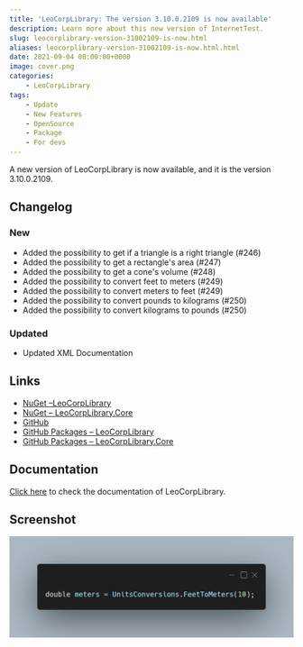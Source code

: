 ```yaml
---
title: 'LeoCorpLibrary: The version 3.10.0.2109 is now available'
description: Learn more about this new version of InternetTest.
slug: leocorplibrary-version-31002109-is-now.html
aliases: leocorplibrary-version-31002109-is-now.html.html
date: 2021-09-04 00:00:00+0000
image: cover.png
categories:
    - LeoCorpLibrary
tags:
    - Update
    - New Features
    - OpenSource
    - Package
    - For devs
---
```

A new version of LeoCorpLibrary is now available, and it is the version 3.10.0.2109.

## Changelog
### New
- Added the possibility to get if a triangle is a right triangle (#246)
- Added the possibility to get a rectangle's area (#247)
- Added the possibility to get a cone's volume (#248)
- Added the possibility to convert feet to meters (#249)
- Added the possibility to convert meters to feet (#249)
- Added the possibility to convert pounds to kilograms (#250)
- Added the possibility to convert kilograms to pounds (#250)
### Updated
- Updated XML Documentation

## Links

- [NuGet –LeoCorpLibrary](https://www.nuget.org/packages/LeoCorpLibrary)
- [NuGet – LeoCorpLibrary.Core](https://www.nuget.org/packages/LeoCorpLibrary.Core)
- [GitHub](https://github.com/Leo-Corporation/LeoCorpLibrary)
- [GitHub Packages – LeoCorpLibrary](https://github.com/Leo-Corporation/LeoCorpLibrary/packages/345951?version=4.9.0.2208)
- [GitHub Packages – LeoCorpLibrary.Core](https://github.com/Leo-Corporation/LeoCorpLibrary/packages/530093?version=4.9.0.2208)

## Documentation

[Click here](https://leocorplibrary.leocorporation.dev/) to check the documentation of LeoCorpLibrary.

## Screenshot
![A C# code snippet using LeoCorpLibrary.](cover.png)
